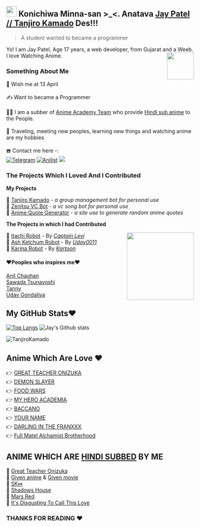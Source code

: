 ## <img src="https://user-images.githubusercontent.com/1303154/88677602-1635ba80-d120-11ea-84d8-d263ba5fc3c0.gif" width="28px"> Konichiwa Minna-san >_<. Anatava [Jay Patel // Tanjiro Kamado](https://github.com/JayPatel1314) Des!!!
> A student wanted to became a programmer 

Yo! I am Jay Patel, Age 17 years, a web developer, from Gujarat and a Weeb. I love Watching Anime.
<img src="https://64.media.tumblr.com/34784257378ce2c51675599159735772/tumblr_nd3b8i2gL01sedjuto1_400.gifv" align="right" width="72"/>

### Something About Me

🎂 Wish me at 13 April </br>
</br>
✍️ Want to became a Programmer </br>
</br>
👷‍♂️ I am a subber of [Anime Academy Team](https://t.me/AnimeAcademyTeam/) who provide [Hindi sub anime](https://animeacademy.in/) to the People. </br>
</br>
🚅 Traveling, meeting new peoples, learning new things and watching anime are my hobbies </br>
</br>
☎️ Contact me here -: </br>
[![Telegram](https://img.shields.io/badge/telegram-1b77FF.svg?style=for-the-badge&logo=telegram)](https://t.me/TanjiroOP)
[![Anilist](https://img.shields.io/badge/Anilist-blue.svg?style=for-the-badge&logo=anilist)](https://anilist.co/user/JayPatel1314/)
<a href="jaypatelxd1314@gmail.com"><img src="https://img.shields.io/badge/Gmail-black.svg?style=for-the-badge&logo=gmail"></a>

### The Projects Which I Loved And I Contributed
**My Projects**

🤖 [Tanjiro Kamado](https://t.me/TanjiroKamado_bot) - *a group management bot for personal use* </br>
🤖 [Zenitsu VC Bot](https://t.me/ZenitsuVCBot) - *a vc song bot for personal use* </br>
🤖 [Anime Quote Generator](https://animequotegenerator.jaypatel1314.repl.co/) - *a site use to generate random anime quotes* </br>

**The Projects in which I had Contributed**

<img height="180px" src="https://res.cloudinary.com/dpj9ddsjf/image/upload/v1616211954/waving_girl_iivmaj.webp" align="right"/>

🤖 [Itachi Robot](https://t.me/Itachirobot/) - By *[Captain Levi](https://github.com/tusharpalx)* </br>
🤖 [Ash Ketchum Robot](https://t.me/AshKetchumRobot) - By *[Uday0011](https://github.com/Uday0011)* </br>
🤖 [Karma Robot](https://t.me/TheKarmaBot) - By *[Kartoon](https://github.com/IAmKartoon)* </br>

#### **❤️Peoples who inspires me❤️**
[Anil Chauhan](https://github.com/meanii) </br>
[Sawada Tsunayoshi](https://github.com/TsunayoshiSawada) </br>
[Tanny](https://github.com/AmTanny) </br>
[Uday Gondaliya](https://github.com/Uday0011) </br>

## My GitHub Stats❤️
[![Top Langs](https://github-readme-stats.vercel.app/api/top-langs/?username=JayPatel1314&layout=compact&theme=radical)](https://github.com/JayPatel1314)
![Jay's Github stats](https://github-readme-stats.vercel.app/api?username=JayPatel1314&show_icons=true&theme=tokyonight)
<p align="left"> <img src="https://komarev.com/ghpvc/?username=JayPatel1314&label=Profile%20Views&color=orange&style=flat-square" alt="TanjiroKamado" /> </p>


## Anime Which Are Love ❤️
👉 [GREAT TEACHER ONIZUKA](https://myanimelist.net/anime/245/Great_Teacher_Onizuka) </br>
👉 [DEMON SLAYER](https://anilist.co/anime/101922/Kimetsu-no-Yaiba) </br>
👉 [FOOD WARS](https://myanimelist.net/anime/28171/Shokugeki_no_Souma) </br>
👉 [MY HERO ACADEMIA](https://anilist.co/anime/21459/Boku-no-Hero-Academia/) </br>
👉 [BACCANO](https://myanimelist.net/anime/2251/Baccano) </br>
👉 [YOUR NAME](https://anilist.co/anime/21519/Kimi-no-Na-wa/) </br>
👉 [DARLING IN THE FRANXXX](https://myanimelist.net/anime/35849/Darling_in_the_FranXX) </br>
👉 [Full Matel Alchamist Brotherhood](https://anilist.co/anime/5114/Hagane-no-Renkinjutsushi-Fullmetal-Alchemist/)

## ANIME WHICH ARE [HINDI SUBBED](https://animeacademy.in/) BY ME

🙂 [Great Teacher Onizuka](https://animeacademy.in/great-teacher-onizuka-hindi-subbed-43-43-completed/)</br>
🙂 [Given anime](https://animeacademy.in/given-hindi-subbed-01-11/) & [Given movie](https://animeacademy.in/given-movie-hindi-subbed-movie/)</br>
🙂 [SK∞](https://animeacademy.in/sk%e2%88%9e-sk8-the-infinity-hindi-subbed-01-12/)</br>
🙂 [Shadows House](https://animeacademy.in/shadows-house-hindi-subbed-01-13/)</br>
🙂 [Mars Red](https://animeacademy.in/mars-red-hindi-subbed-01-13/)</br>
🙂 [It's Disgusting To Call This Love](https://animeacademy.in/koi-to-yobu-ni-wa-kimochi-warui-hindi-subbed-01/)</br>


### THANKS FOR READING ❤️
